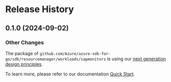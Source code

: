 # Release History

## 0.1.0 (2024-09-02)
### Other Changes

The package of `github.com/Azure/azure-sdk-for-go/sdk/resourcemanager/workloads/sapmonitors` is using our [next generation design principles](https://azure.github.io/azure-sdk/general_introduction.html).

To learn more, please refer to our documentation [Quick Start](https://aka.ms/azsdk/go/mgmt).